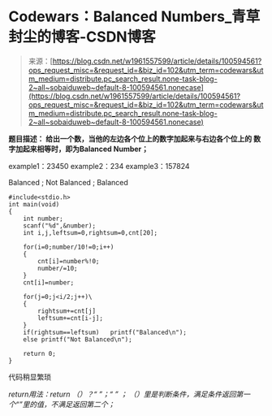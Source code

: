 <!--yml
category: codewars
date: 2022-08-13 11:44:14
-->

# Codewars：Balanced Numbers_青草封尘的博客-CSDN博客

> 来源：[https://blog.csdn.net/w1961557599/article/details/100594561?ops_request_misc=&request_id=&biz_id=102&utm_term=codewars&utm_medium=distribute.pc_search_result.none-task-blog-2~all~sobaiduweb~default-8-100594561.nonecase](https://blog.csdn.net/w1961557599/article/details/100594561?ops_request_misc=&request_id=&biz_id=102&utm_term=codewars&utm_medium=distribute.pc_search_result.none-task-blog-2~all~sobaiduweb~default-8-100594561.nonecase)

**题目描述：
给出一个数，当他的左边各个位上的数字加起来与右边各个位上的 数字加起来相等时，即为Balanced Number；**

example1：23450
example2：234
example3：157824

Balanced ; Not Balanced ; Balanced

```
#include<stdio.h>
int main(void)
{
	int number;
	scanf("%d",&number);
	int i,j,leftsum=0,rightsum=0,cnt[20];

	for(i=0;number/10!=0;i++)
	{
		cnt[i]=number%!0;
		number/=10;
	}
	cnt[i]=number;

	for(j=0;j<i/2;j++)\
	{
		rightsum+=cnt[j]
		leftsum+=cnt[i-j];
	}
	if(rightsum==leftsum)	printf("Balanced\n");
	else printf("Not Balanced\n");

	return 0;
} 
```

代码稍显繁琐

*return用法：return （）？“ ”；“ ” ；
（）里是判断条件，满足条件返回第一个“”里的值，不满足返回第二个；*